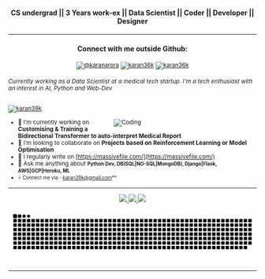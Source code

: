 <h4 align="center">CS undergrad || 3 Years work-ex || Data Scientist || Coder || Developer || Designer</h4> 

--- 

<h4 align="center">Connect with me outside Github:</h4>
<small>
<p align="center"> <a href="https://massivefile.com" target="_blank">
<img align="center" src="https://encrypted-tbn0.gstatic.com/images?q=tbn:ANd9GcT47RS9Jmmyf5N8TcX4wTogjDnDqyU_AYzO7w&usqp=CAU" alt="@karanarora" height="30" width="40" /></a> <a href="https://linkedin.com/in/karanaro "target="_blank"><img align="center" src="https://raw.githubusercontent.com/rahuldkjain/github-profile-readme-generator/master/src/images/icons/Social/linked-in-alt.svg" alt="karan36k" height="30" width="40" /></a> <a href="https://instagram.com/flashunicorn/" target="_blank"><img align="center" src="https://raw.githubusercontent.com/rahuldkjain/github-profile-readme-generator/master/src/images/icons/Social/instagram.svg" alt="karan36k" height="30" width="40" /></a> </p> 

 <h6>Currently working as a Data Scientist at a medical tech startup. I'm a tech enthusiast with an interest in AI, Python and Web-Dev</h6>
  
 <a href="https://github.com/karan36k" target="_blank"><p align="left"> <img src="https://komarev.com/ghpvc/?username=karan39k&label=Profile%20views&color=129e00&style=plastic" alt="karan39k" /> </p> 
<img align="right" alt="Coding" width="290" src="https://lh3.googleusercontent.com/mgIKssWpDhUcif6UwzLqwFrQ2frzYdKrp6utfYLoY8c8nGL68euHOzSDJ5JDIZ5qKEYgC8ug7Vy9kLNKEVOYjdRRZJ3T3Mq0laT8AUwB5w1UG1Jf7bIFkPg_8yY-1qXfMSas0bna1w=w1920-h1080"> </a>

- 🔭 I’m currently working on **Customising & Training a Bidirectional Transformer to auto-interpret Medical Report** 
- 👯 I’m looking to collaborate on **Projects based on Reinforcement Learning or Model Optimisation** 
- 📝 I regularly write on [https://massivefile.com/](https://massivefile.com/) 
- 💬 Ask me anything about <small>**Python Dev, DB(SQL|NO-SQL|MongoDB), Django|Flask, AWS|GCP|Heroku, ML**
- ⚡ Connect me via - karan39k@gmail.com** 
  </small>
<!-- ### Blogs posts -->
 
 ---
  
<div align="center">
  <a href="https://github.com/karan36k">
  <img height="180em" src="https://github-readme-stats.vercel.app/api?username=karan36k&show_icons=true&theme=dark&include_all_commits=true&count_private=true"/>
  <img height="180em" src="https://github-readme-stats.vercel.app/api/top-langs/?username=karan36k&layout=compact&langs_count=7&theme=dark"/>
  <img height="295em"  src="https://activity-graph.herokuapp.com/graph?username=karan36k&theme=xcode"/>

   
  ![Snake animation](https://github.com/wellingtoncarneirobarbosa/wellingtoncarneirobarbosa/blob/output/github-contribution-grid-snake.svg)

  
  </a></div>
 
 
---
